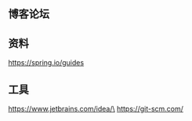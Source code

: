 ## 博客论坛

## 资料
https://spring.io/guides

## 工具
https://www.jetbrains.com/idea/\
https://git-scm.com/
